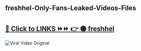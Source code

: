 
 ## freshhel-Only-Fans-Leaked-Videos-Files

# <h2><a href="https://mediaupload.pro?freshhel">🔗 Click to LINKS ⏩⏩ 👉 🟢 freshhel </a></h2>

<a href="https://mediaupload.pro?freshhel" rel="nofollow" data-target="animated-image.originalLink"><img src="https://i.ibb.co.com/xMMVF88/686577567.gif" alt="Viral Video Original" style="max-width: 100%; display: inline-block;" data-target="animated-image.originalImage"></a>